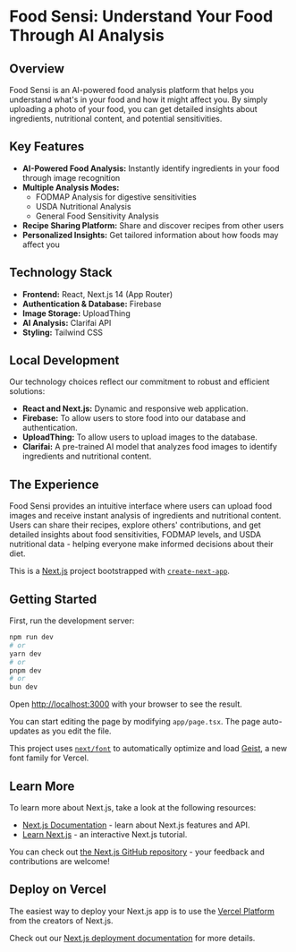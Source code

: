 # Food Sensi: Understand Your Food Through AI Analysis

## Overview
Food Sensi is an AI-powered food analysis platform that helps you understand what's in your food and how it might affect you. By simply uploading a photo of your food, you can get detailed insights about ingredients, nutritional content, and potential sensitivities.

## Key Features

- **AI-Powered Food Analysis:** Instantly identify ingredients in your food through image recognition
- **Multiple Analysis Modes:**
  - FODMAP Analysis for digestive sensitivities
  - USDA Nutritional Analysis
  - General Food Sensitivity Analysis
- **Recipe Sharing Platform:** Share and discover recipes from other users
- **Personalized Insights:** Get tailored information about how foods may affect you

## Technology Stack

- **Frontend:** React, Next.js 14 (App Router)
- **Authentication & Database:** Firebase
- **Image Storage:** UploadThing
- **AI Analysis:** Clarifai API
- **Styling:** Tailwind CSS

## Local Development

Our technology choices reflect our commitment to robust and efficient solutions:
- **React and Next.js:** Dynamic and responsive web application.
- **Firebase:** To allow users to store food into our database and authentication.
- **UploadThing:** To allow users to upload images to the database.
- **Clarifai:** A pre-trained AI model that analyzes food images to identify ingredients and nutritional content.
  
## The Experience

Food Sensi provides an intuitive interface where users can upload food images and receive instant analysis of ingredients and nutritional content. Users can share their recipes, explore others' contributions, and get detailed insights about food sensitivities, FODMAP levels, and USDA nutritional data - helping everyone make informed decisions about their diet.

This is a [Next.js](https://nextjs.org) project bootstrapped with [`create-next-app`](https://nextjs.org/docs/app/api-reference/cli/create-next-app).

## Getting Started

First, run the development server:

```bash
npm run dev
# or
yarn dev
# or
pnpm dev
# or
bun dev
```

Open [http://localhost:3000](http://localhost:3000) with your browser to see the result.

You can start editing the page by modifying `app/page.tsx`. The page auto-updates as you edit the file.

This project uses [`next/font`](https://nextjs.org/docs/app/building-your-application/optimizing/fonts) to automatically optimize and load [Geist](https://vercel.com/font), a new font family for Vercel.

## Learn More

To learn more about Next.js, take a look at the following resources:

- [Next.js Documentation](https://nextjs.org/docs) - learn about Next.js features and API.
- [Learn Next.js](https://nextjs.org/learn) - an interactive Next.js tutorial.

You can check out [the Next.js GitHub repository](https://github.com/vercel/next.js) - your feedback and contributions are welcome!

## Deploy on Vercel

The easiest way to deploy your Next.js app is to use the [Vercel Platform](https://vercel.com/new?utm_medium=default-template&filter=next.js&utm_source=create-next-app&utm_campaign=create-next-app-readme) from the creators of Next.js.

Check out our [Next.js deployment documentation](https://nextjs.org/docs/app/building-your-application/deploying) for more details.
